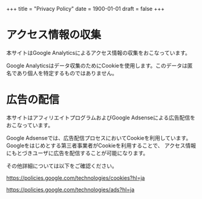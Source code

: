 +++
title = "Privacy Policy"
date = 1900-01-01
draft = false
+++

# アクセス情報の収集

本サイトはGoogle Analyticsによるアクセス情報の収集をおこなっています。

Google Analyticsはデータ収集のためにCookieを使用します。このデータは匿名であり個人を特定するものではありません。

# 広告の配信

本サイトはアフィリエイトプログラムおよびGoogle Adsenseによる広告配信をおこなっています。

Google Adsenseでは、広告配信プロセスにおいてCookieを利用しています。
Googleをはじめとする第三者事業者がCookieを利用することで、
アクセス情報にもとづきユーザに広告を配信することが可能になります。

その他詳細については以下をご確認ください。

https://policies.google.com/technologies/cookies?hl=ja

https://policies.google.com/technologies/ads?hl=ja
